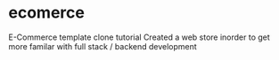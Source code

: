# ecomerce
E-Commerce template clone tutorial 
Created a web store inorder to get more familar with full stack / backend development 
